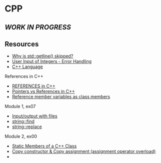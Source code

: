 # CPP
## ***WORK IN PROGRESS***

## Resources
- [Why is std::getline() skipped?](https://stackoverflow.com/questions/25074624/why-is-stdgetline-skipped?noredirect=1&lq=1)
- [User Input of Integers - Error Handling](https://stackoverflow.com/questions/1283302/user-input-of-integers-error-handling)
- [C++ Language](https://www.cplusplus.com/doc/tutorial/)

References in C++
- [REFERENCES in C++](https://www.youtube.com/watch?v=IzoFn3dfsPA)
- [Pointers vs References in C++](https://www.geeksforgeeks.org/pointers-vs-references-cpp/)
- [Reference member variables as class members](https://stackoverflow.com/questions/12387239/reference-member-variables-as-class-members)

Module 1, ex07
- [Input/output with files](https://www.cplusplus.com/doc/tutorial/files/)
- [string::find](http://www.cplusplus.com/reference/string/string/find/)
- [string::replace](http://www.cplusplus.com/reference/string/string/replace/)

Module 2, ex00
- [Static Members of a C++ Class](https://www.tutorialspoint.com/cplusplus/cpp_static_members.htm#:~:text=When%20we%20declare%20a%20member,no%20other%20initialization%20is%20present.)
- [Copy constructor & Copy assignment (assignment operator overload)](http://www.cplusplus.com/doc/tutorial/classes2/)
- 